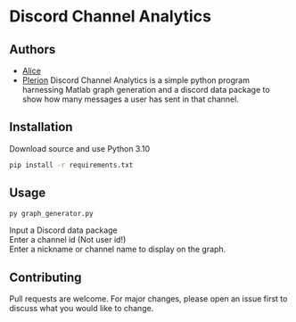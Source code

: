 # Discord Channel Analytics

## Authors
- [Alice](https://github.com/ACat701)
- [Plerion](https://github.com/PlerionPlorion)
Discord Channel Analytics is a simple python program harnessing Matlab graph generation and a discord data package to show how many messages a user has sent in that channel.
## Installation

Download source and use Python 3.10

```bash
pip install -r requirements.txt
```

## Usage

```bash
py graph_generator.py
```
Input a Discord data package  
Enter a channel id (Not user id!)  
Enter a nickname or channel name to display on the graph.
## Contributing

Pull requests are welcome. For major changes, please open an issue first
to discuss what you would like to change.
